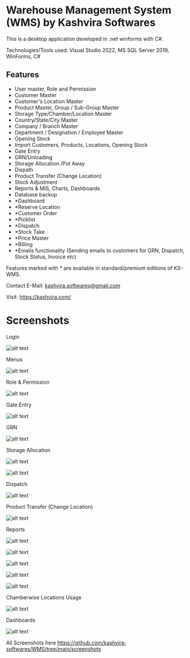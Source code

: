 # Warehouse Management System (WMS) by Kashvira Softwares

This is a desktop application developed in .net winforms with C#.

Technologies/Tools used: Visual Studio 2022, MS SQL Server 2019, WinForms, C#

Features
--------
- User master, Role and Permission
- Customer Master 
- Customer's Location Master
- Product Master, Group / Sub-Group Master 
- Storage Type/Chamber/Location Master 
- Country/State/City Master
- Company / Branch Master
- Department / Designation / Employee Master
- Opening Stock
- Import Customers, Products, Locations, Opening Stock
- Gate Entry 
- GRN/Unloading 
- Storage Allocation /Put Away
- Dispath
- Product Transfer (Change Location)
- Stock Adjustment
- Reports & MIS, Charts, Dashboards
- Database backup
- *Dashboard
- *Reserve Location
- *Customer Order 
- *Picklist 
- *Dispatch 
- *Stock Take
- *Price Master
- *Billing
- *Emails functionality (Sending emails to customers for GRN, Dispatch, Stock Status, Invoice etc)


Features marked with * are available in standard/premium editions of KS-WMS.

Contact E-Mail: kashvira.softwares@gmail.com

Visit: https://kashvira.com/


# Screenshots

Login

![alt text](https://github.com/kashvira-softwares/WMS/blob/main/screenshots/login.PNG?raw=true)

Menus

![alt text](https://github.com/kashvira-softwares/WMS/blob/main/screenshots/menus.PNG?raw=true)

Role & Permission

![alt text](https://github.com/kashvira-softwares/WMS/blob/main/screenshots/add_role.PNG?raw=true)

Gate Entry

![alt text](https://github.com/kashvira-softwares/WMS/blob/main/screenshots/add_gate_entry.PNG?raw=true)

GRN

![alt text](https://github.com/kashvira-softwares/WMS/blob/main/screenshots/add_grn.PNG?raw=true)

Storage Allocation

![alt text](https://github.com/kashvira-softwares/WMS/blob/main/screenshots/add_storage_allocation.PNG?raw=true)

![alt text](https://github.com/kashvira-softwares/WMS/blob/main/screenshots/storage_locations_selection.PNG?raw=true)

Dispatch

![alt text](https://github.com/kashvira-softwares/WMS/blob/main/screenshots/dispatch.PNG?raw=true)

Product Transfer (Change Location)

![alt text](https://github.com/kashvira-softwares/WMS/blob/main/screenshots/prod_transfer.PNG?raw=true)



Reports

![alt text](https://github.com/kashvira-softwares/WMS/blob/main/screenshots/cust_stock.PNG?raw=true)

![alt text](https://github.com/kashvira-softwares/WMS/blob/main/screenshots/group_stock.PNG?raw=true)

![alt text](https://github.com/kashvira-softwares/WMS/blob/main/screenshots/prod_stock.PNG?raw=true)

![alt text](https://github.com/kashvira-softwares/WMS/blob/main/screenshots/lot_stock.PNG?raw=true)

![alt text](https://github.com/kashvira-softwares/WMS/blob/main/screenshots/loc_stock.PNG?raw=true)

Chamberwise Locations Usage

![alt text](https://github.com/kashvira-softwares/WMS/blob/main/screenshots/locations_usage.PNG?raw=true)

Dashboards

![alt text](https://github.com/kashvira-softwares/WMS/blob/main/screenshots/dashboard_chambers.PNG?raw=true)

All Screenshots here
https://github.com/kashvira-softwares/WMS/tree/main/screenshots